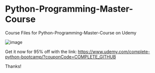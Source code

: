 # Python-Programming-Master-Course
Course Files for Python-Programming-Master-Course on Udemy

![image](https://user-images.githubusercontent.com/69577224/150624092-be7895d4-4c11-4a99-8952-ffcb831fa0db.png)


Get it now for 95% off with the link:
https://www.udemy.com/complete-python-bootcamp/?couponCode=COMPLETE_GITHUB

Thanks!

